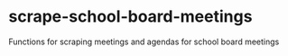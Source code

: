 # scrape-school-board-meetings
Functions for scraping meetings and agendas for school board meetings
